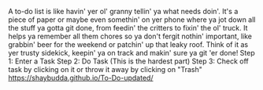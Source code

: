 A to-do list is like havin' yer ol' granny tellin' ya what needs doin'. It's a piece of paper or maybe even somethin' on yer phone where ya jot down all the stuff ya gotta git done, from feedin' the critters to fixin' the ol' truck. It helps ya remember all them chores so ya don't fergit nothin' important, like grabbin' beer for the weekend or patchin' up that leaky roof. Think of it as yer trusty sidekick, keepin' ya on track and makin' sure ya git 'er done!
Step 1: Enter a Task
Step 2: Do Task (This is the hardest part)
Step 3: Check off task by clicking on it or throw it away by clicking on "Trash"
https://shaybudda.github.io/To-Do-updated/
